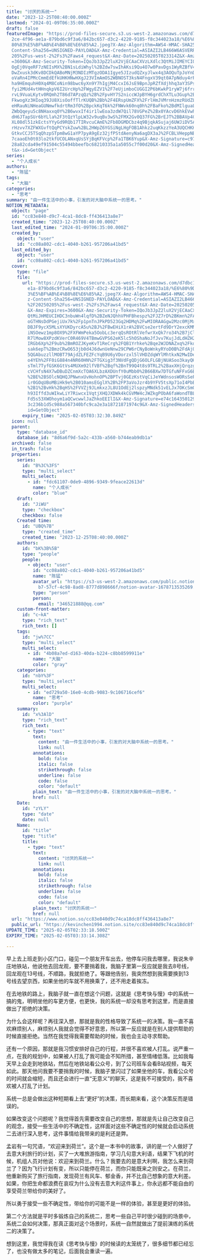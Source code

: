 ```yaml
---
title: "讨厌的系统一"
date: "2023-12-25T08:40:00.000Z"
lastmod: "2024-01-09T06:35:00.000Z"
draft: false
featuredImage: "https://prod-files-secure.s3.us-west-2.amazonaws.com/d7dbc101-8\
  2ce-4f96-ae1a-879bd6c9f3a6/842bc657-d3c2-4220-9185-f8c344023a18/%E6%80%9D%E8%\
  80%83%E5%BF%AB%E4%B8%8E%E6%85%A2.jpeg?X-Amz-Algorithm=AWS4-HMAC-SHA256&X-Amz-\
  Content-Sha256=UNSIGNED-PAYLOAD&X-Amz-Credential=ASIAZI2LB466W6ASVERR%2F20250\
  205%2Fus-west-2%2Fs3%2Faws4_request&X-Amz-Date=20250205T023314Z&X-Amz-Expires\
  =3600&X-Amz-Security-Token=IQoJb3JpZ2luX2VjECAaCXVzLXdlc3QtMiJIMEYCIQCB2of7tP\
  OgEj0VqeRF7zNEIsMX%2BN1sLdiWhyl%2BZdw7swIhAKsi9Qu4O7w0PavDgs1WyRZBfV4Nw4DBvsK\
  DwZxusk3dKv8DCDkQABoMNjM3NDIzMTgzODA1Igye5JIzudQZxyJlwx4q3AOQuTpJoYnDeQanBVPZ\
  oVaRn4IPMcCmmEdEfkUHKHNwHXgJ23VImAmOS2WBNOST3ksN4FngxV39qt0A7pNduy4rP1wMkckEM\
  ha9HEmquhH0Xq4M8CoNin98bwc6yXn9Y7hIgjM4CcxI6JsE9BpnJpRZfXdjhhq3aY3SPsekAE0jCI\
  fyi2MUd4vtHHnqkpV6I2UrcHp%2FWgyEZV1%2F7eUjimboCUGGI2P6bKwkP1ryW7j6frrgXZ0h%2F\
  rvL9VuaLKytv0RQmh2T86d7APzqQz%2B%2FpvHY7S2niccWJpBYH6grdChXTLu3Gup%2BByQpt7%2\
  FkwogXz3HIoq39JU8XisOoffTlrKUQB%2Bb%2F4ERspUmZFX%2FrlHmJVMrnHzmzRUdZL1viJn9DA\
  eHRauNiNHeaGUNmwfkdrtRm3fO%2BpckKqT6k%2FNWvk60nq0h%2FBaFko%2BdMIlguaLjiRWIIAc\
  ZWbQqeyu5c8NHaxxq0Y%2B6wvxIf4ir1lwEoa3zdW7Qil78VGPeZ%2Bx0YAcvD6hkEVwhaB4AXSZg\
  dH6JTapSUr6bYLla%2F3tQzYlpLW32v9uqBv3wS%2FMX2Gv0Q37FG%2BrEJT%2BBAVp4Co0vS8U9F\
  XL08dl51zkEctsYYyGd9RQb17TIRvcuCAmE%2Fb8DGMDCbz4q9BjqkASujaj6UWJiDV5AVsCP4tgQ\
  rHzvv7XZFWXGvftQqPCYskZuw%2BL2HWpZ6YGSiNgLHgFOB1Ahkz2uqKkzzYeA3UQCHKHOON5oPj3\
  GtkvCCJ5TSqQhzpSTpm8wG1aYP7pyA9gEz32jfPStdAenyNa6agDX3aJ%2FCBLVHeppNBwdnWYCz5\
  7caaoEh0t03lo2tkfUCOLANxqUsSYjBqKFVcp%2Fa1TBK6Yup&X-Amz-Signature=c97a451dfb4\
  28a82cda49ef91504c55494bbeefbc68210335a1a5055c7f00d20&X-Amz-SignedHeaders=hos\
  t&x-id=GetObject"
series:
  - "个人成长"
authors:
  - "陈猛"
tags:
  - "大脑"
categories:
  - "思考"
summary: "由一件生活中的小事，引发的对大脑中系统一的思考。"
NOTION_METADATA:
  object: "page"
  id: "cc83e840-d9c7-4ca1-8dc8-ff436413a8e7"
  created_time: "2023-12-25T08:40:00.000Z"
  last_edited_time: "2024-01-09T06:35:00.000Z"
  created_by:
    object: "user"
    id: "cc08a802-cdc1-4040-b261-957206a41bd5"
  last_edited_by:
    object: "user"
    id: "cc08a802-cdc1-4040-b261-957206a41bd5"
  cover:
    type: "file"
    file:
      url: "https://prod-files-secure.s3.us-west-2.amazonaws.com/d7dbc101-82ce-4f96-a\
        e1a-879bd6c9f3a6/842bc657-d3c2-4220-9185-f8c344023a18/%E6%80%9D%E8%80%8\
        3%E5%BF%AB%E4%B8%8E%E6%85%A2.jpeg?X-Amz-Algorithm=AWS4-HMAC-SHA256&X-Am\
        z-Content-Sha256=UNSIGNED-PAYLOAD&X-Amz-Credential=ASIAZI2LB4665WDV6UVS\
        %2F20250205%2Fus-west-2%2Fs3%2Faws4_request&X-Amz-Date=20250205T023230Z\
        &X-Amz-Expires=3600&X-Amz-Security-Token=IQoJb3JpZ2luX2VjECAaCXVzLXdlc3\
        QtMiJHMEUCIHDC3nbuWn4lqfD%2BZeNJQhhVPHFBhespz%2FJZ7rD%2BKmn%2FAiEA04xqe\
        oGTHNsDdPGejiUx7k%2Fp1pnTnJPkPD523Gq2HDMq%2FwMIORAAGgw2Mzc0MjMxODM4MDUi\
        DBJF9ycX5MLsXYUKDyrcA5u%2BJ%2FBwEHiX1rA%2BVCse2ertFd9DrY2excKMNuoLYnuJP\
        iNSOewz1mp8OX9%2FXFWmPeka5OobLc3erqQsROtRlVefwrXxQk7ro34%2B7jClUwRd6Fnp\
        R7lMow8XPzdKVerC0R469V4TBmwGVPS62eK5lc5hOShaNoJfJvv7KujJdLdHZH2CKxpq%2B\
        IRGb6Xp%2F9ub%2BmROZJKyeKvT1ReCrg%2FQB1Yrhke%2Bqe2WJDNAZxq%2Fkof1hsHnLs\
        sak6epT%2BmzCRwO653jb0d4J6dwnUeNnw29CPW6rCNyBoWnkyRYoD0B%2FdAjOoZ1Ss3pl\
        5QGAbuzzllMOBT79AjdZLFEZFcYqB9U6yVDorzxl5lVHDZdqWYlMhtkxN2MwIDe6YnLf798\
        o4YEh%2FF0iG884n4NR60HN%2FTGXig3f3NVdFgQDjG6OLFLGBjNUASoo3kayQHJv%2B%2B\
        sTml7TyfGSK6GtVs4MUXm92lfVBf%2Bqf%2BnT99Q4t8s9TRL2%2BaxXHjQrqzgdsNgv%2F\
        cVCHfsN4X7wDBuDZCnmXcTOA6XLbzAXDUnfY0uMbb0%2B66BXw7DTGfuNFFxG6Bza5681hu\
        %2BE%2BSOlcNQHQJPNwnxUvHohnOP%2BPTvj0GEzKstVqCiJeYWdnsosWORsSeP0KCMMNLP\
        ir0GOqUBoMBiHk9e%2B010amsEGglX%2B%2FP3aVoJzr4b9YFV5tsXp71oI4PbBctIyDjfk\
        %2B1%2BvHk%2BqHS%2FVVZj9JLmkxzJL8U1OdEj2lspzyMNdk51vELJx7OKcSm0%2FhdoI5\
        h93Iffd3uWIkwLiY7Riwcx1VqtjXHQJXDWk4kCGVMW4cJWZkgPObA6faWondTBLhxdjfM%2\
        Fd5s53XWOhoym1aQCwcwwlJaZhkoEEIlI&X-Amz-Signature=e74c16435012982b34557\
        3c236b1d5c988a567340bfc9ca2e3a18721871974c9&X-Amz-SignedHeaders=host&x-\
        id=GetObject"
      expiry_time: "2025-02-05T03:32:30.849Z"
  icon: null
  parent:
    type: "database_id"
    database_id: "8d6a6f9d-5a2c-433b-a560-b744eab9db1a"
  archived: false
  in_trash: false
  properties:
    series:
      id: "B%3C%3FS"
      type: "multi_select"
      multi_select:
        - id: "fdc61107-0de9-4896-9349-9feace22613d"
          name: "个人成长"
          color: "blue"
    draft:
      id: "JiWU"
      type: "checkbox"
      checkbox: false
    Created time:
      id: "UBQ%7B"
      type: "created_time"
      created_time: "2023-12-25T08:40:00.000Z"
    authors:
      id: "bK%3B%5B"
      type: "people"
      people:
        - object: "user"
          id: "cc08a802-cdc1-4040-b261-957206a41bd5"
          name: "陈猛"
          avatar_url: "https://s3-us-west-2.amazonaws.com/public.notion-static.com/775523\
            b7-57cf-4c98-8ad8-8777d898666f/notion-avatar-1678713535269.png"
          type: "person"
          person:
            email: "346521888@qq.com"
    custom-front-matter:
      id: "c~kA"
      type: "rich_text"
      rich_text: []
    tags:
      id: "jw%7CC"
      type: "multi_select"
      multi_select:
        - id: "4b08a7ed-d163-40da-b224-c8bb8599911e"
          name: "大脑"
          color: "gray"
    categories:
      id: "nbY%3F"
      type: "multi_select"
      multi_select:
        - id: "ed729a50-16e0-4cdb-9083-9c106716cef6"
          name: "思考"
          color: "purple"
    summary:
      id: "x%3AlD"
      type: "rich_text"
      rich_text:
        - type: "text"
          text:
            content: "由一件生活中的小事，引发的对大脑中系统一的思考。"
            link: null
          annotations:
            bold: false
            italic: false
            strikethrough: false
            underline: false
            code: false
            color: "default"
          plain_text: "由一件生活中的小事，引发的对大脑中系统一的思考。"
          href: null
    Date:
      id: "zYLY"
      type: "date"
      date: null
    Name:
      id: "title"
      type: "title"
      title:
        - type: "text"
          text:
            content: "讨厌的系统一"
            link: null
          annotations:
            bold: false
            italic: false
            strikethrough: false
            underline: false
            code: false
            color: "default"
          plain_text: "讨厌的系统一"
          href: null
  url: "https://www.notion.so/cc83e840d9c74ca18dc8ff436413a8e7"
  public_url: "https://kevinchen1994.notion.site/cc83e840d9c74ca18dc8ff436413a8e7"
UPDATE_TIME: "2025-02-05T02:33:18.500Z"
EXPIRY_TIME: "2025-02-05T03:33:14.308Z"

---
```

<link rel="stylesheet" href="https://cdn.jsdelivr.net/npm/katex@0.16.2/dist/katex.min.css" integrity="sha384-bYdxxUwYipFNohQlHt0bjN/LCpueqWz13HufFEV1SUatKs1cm4L6fFgCi1jT643X" crossorigin="anonymous">


早上去上班走到小区门口，碰见一个朋友开车出去，他停车问我去哪里，我说朱辛庄地铁站，他说他去回龙观，要不要捎着我，我脑子里第一反应就是我去8号线，回龙观在13号线，不顺路，我就拒绝了。等跟他告别，我突然想到我需要换到13号线去望京西，如果坐他的车就不用换乘了，还不用走着挨冻。


在去地铁的路上，我脑子就一直在想这个问题，这就是《思考快与慢》中的系统一搞的鬼，明明坐他的车更方便，也更快，我的系统一却没有思考到这里，而是直接做出了拒绝的决策。


为什么会这样呢？再往深入想，那就是我的性格导致了系统一的决策。我一直不喜欢麻烦别人，麻烦别人我就会觉得不好意思，所以第一反应就是在别人提供帮助的时候直接拒绝。当然在我觉得我需要帮助的时候，我也会主动寻求帮助。


还有一个原因，那就是我习惯安排好自己的行程，并很不喜欢被人打乱。说严重一点，在我的规划中，如果被人打乱了我可能会不知所措，甚至情绪低落。比如我每天早上会走到地铁站，然后在地铁站看公众号，到了公司班车会看B站视频，每天如此。那天他问我要不要捎我的时候，我脑子里闪过了如果坐他的车，我看公众号的时间就会缩短，而且还会进行一直“无意义”的聊天，这是我不可接受的，我不喜欢被人打乱了计划。


系统一总是会做出这种短期看上去“更好”的决策，而长期来看，这个决策反而是错误的。


如果改变这个问题呢？我觉得首先需要改变自己的思想，那就是先让自己改变自己的观念，接受一些生活中的不确定性，这样面对这些不确定性的时候就会启动系统二去进行深入思考，这件事情给我带来的是利还是弊。


孟岩有一句咒语，“欢迎来到荷兰”。这个是一本书中的故事，讲的是一个人做好了去意大利旅行的计划，买了一大堆旅游指南，学习几句意大利语，结果下飞机的时候，机组人员对他说：欢迎来到荷兰。什么？我要去的是意大利啊，我怎么来到荷兰了？因为飞行计划有变，所以只能停在荷兰，而你只能既来之则安之。在荷兰，他重新购买了旅行指南，发现荷兰有风车、郁金香，并不比自己想象的意大利差。如果，你把生命都浪费在哀叹为什么没有去意大利这件事上，你永远都不能自由的享受荷兰带给你的美好了。


所以勇于接受一些不确定性，带给你的可能不是一样的体验，甚至是更好的体验。


第二个方法就是平时多锻炼自己的系统二，思考一些自己平时很少碰到的场景中，系统二会如何决策，那真正面对这个场景时，系统一自然就做出了提前演练的系统二的决策了。


想到这里，我觉得我在读《思考快与慢》的时候读的太笼统了，很多细节都已经忘了，也没有做太多的笔记，后面我会重读一遍。

